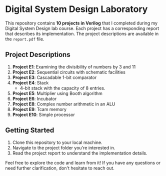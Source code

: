 # Digital System Design Laboratory


This repository contains **10 projects in Verilog** that I completed during my Digital System Design lab course.
Each project has a corresponding report that describes its implementation. The project descriptions are available in the `report.pdf` file.

## Project Descriptions

1. **Project E1**: Examining the divisibility of numbers by 3 and 11
2. **Project E2**: Sequential circuits with schematic facilities
3. **Project E3**: Cascadable 1-bit comparator
4. **Project E4**: Stack
   - 4-bit stack with the capacity of 8 entries.
5. **Project E5**: Multiplier using Booth algorithm
6. **Project E6**: Incubator
8. **Project E8**: Complex number arithmetic in an ALU
9. **Project E9**: Tcam memory
10. **Project E10**: Simple processor
## Getting Started

1. Clone this repository to your local machine.
2. Navigate to the project folder you're interested in.
3. Read the project report to understand the implementation details.

Feel free to explore the code and learn from it! If you have any questions or need further clarification, don't hesitate to reach out.

